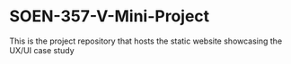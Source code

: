 # SOEN-357-V-Mini-Project
This is the project repository that hosts the static website showcasing the UX/UI case study
